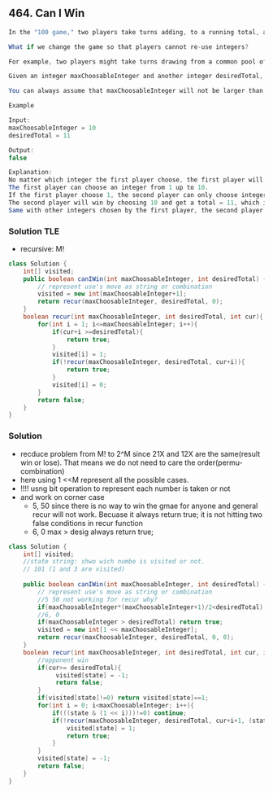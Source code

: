 ## 464. Can I Win
```java
In the "100 game," two players take turns adding, to a running total, any integer from 1..10. The player who first causes the running total to reach or exceed 100 wins.

What if we change the game so that players cannot re-use integers?

For example, two players might take turns drawing from a common pool of numbers of 1..15 without replacement until they reach a total >= 100.

Given an integer maxChoosableInteger and another integer desiredTotal, determine if the first player to move can force a win, assuming both players play optimally.

You can always assume that maxChoosableInteger will not be larger than 20 and desiredTotal will not be larger than 300.

Example

Input:
maxChoosableInteger = 10
desiredTotal = 11

Output:
false

Explanation:
No matter which integer the first player choose, the first player will lose.
The first player can choose an integer from 1 up to 10.
If the first player choose 1, the second player can only choose integers from 2 up to 10.
The second player will win by choosing 10 and get a total = 11, which is >= desiredTotal.
Same with other integers chosen by the first player, the second player will always win.
```
### Solution TLE
- recursive: M!
```java
class Solution {
    int[] visited;
    public boolean canIWin(int maxChoosableInteger, int desiredTotal) {
        // represent use's move as string or combination
        visited = new int[maxChoosableInteger+1];
        return recur(maxChoosableInteger, desiredTotal, 0);
    }
    boolean recur(int maxChoosableInteger, int desiredTotal, int cur){
        for(int i = 1; i<=maxChoosableInteger; i++){
            if(cur+i >=desiredTotal){
                return true;
            }
            visited[i] = 1;
            if(!recur(maxChoosableInteger, desiredTotal, cur+i)){
                return true;
            }
            visited[i] = 0;   
        }
        return false;
    }
}
```

### Solution 
- recduce problem from M! to 2^M since 21X and 12X are the same(result win or lose). That means we do not need to care the order(permu-combination)
- here using 1 <<M represent all the possible cases.
- !!!! usng bit operation to represent each number is taken or not
- and work on corner case
    - 5, 50 since there is no way to win the gmae for anyone and general recur will not work. Becuase it always return true; it is not hitting two false conditions in recur function
    - 6, 0 max > desig  always return true;
```java
class Solution {
    int[] visited;
    //state string: shwo wich numbe is visited or not.
    // 101 (1 and 3 are visited)
    
    public boolean canIWin(int maxChoosableInteger, int desiredTotal) {
        // represent use's move as string or combination
        //5 50 not working for recur why?
        if(maxChoosableInteger*(maxChoosableInteger+1)/2<desiredTotal) return false;
        //6, 0
        if(maxChoosableInteger > desiredTotal) return true;
        visited = new int[1 << maxChoosableInteger];
        return recur(maxChoosableInteger, desiredTotal, 0, 0);
    }
    boolean recur(int maxChoosableInteger, int desiredTotal, int cur, int state){
        //opponent win
        if(cur>= desiredTotal){
             visited[state] = -1;
             return false;
        }
        if(visited[state]!=0) return visited[state]==1;
        for(int i = 0; i<maxChoosableInteger; i++){
            if(((state & (1 << i)))!=0) continue;
            if(!recur(maxChoosableInteger, desiredTotal, cur+i+1, (state | (1<<i)))){
                visited[state] = 1;
                return true;
            }
        }
        visited[state] = -1;
        return false;
    }
}
```
